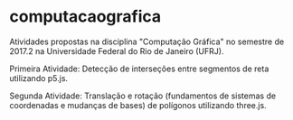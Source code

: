 # computacaografica
Atividades propostas na disciplina "Computação Gráfica" no semestre de 2017.2 na Universidade Federal do Rio de Janeiro (UFRJ).

Primeira Atividade: Detecção de interseções entre segmentos de reta utilizando p5.js.

Segunda Atividade: Translação e rotação (fundamentos de sistemas de coordenadas e mudanças de bases) de polígonos utilizando three.js.
